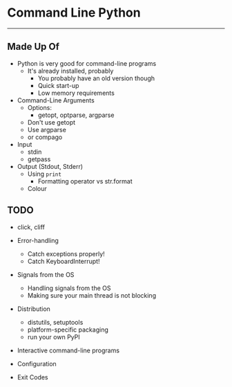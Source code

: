# Command Line Python

----

## Made Up Of

* Python is very good for command-line programs
  * It's already installed, probably
      * You probably have an old version though
      * Quick start-up
      * Low memory requirements
* Command-Line Arguments
  * Options:
    * getopt, optparse, argparse
  * Don't use getopt
  * Use argparse
  * or compago
* Input
  * stdin
  * getpass
* Output (Stdout, Stderr)
  * Using `print`
    * Formatting operator vs str.format
  * Colour


## TODO

* click, cliff

* Error-handling
  * Catch exceptions properly!
  * Catch KeyboardInterrupt!
* Signals from the OS
  * Handling signals from the OS
  * Making sure your main thread is not blocking
* Distribution
  * distutils, setuptools
  * platform-specific packaging
  * run your own PyPI
* Interactive command-line programs
* Configuration
* Exit Codes
